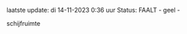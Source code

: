 laatste update: 
di 14-11-2023  0:36   uur 
Status: FAALT - geel - 
<div class="service Y">schijfruimte</div>